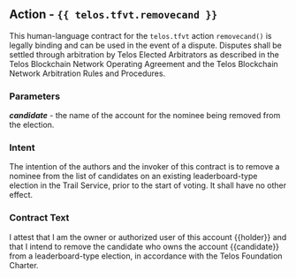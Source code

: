 ## Action - `{{ telos.tfvt.removecand }}`

This human-language contract for the `telos.tfvt` action `removecand()` is legally binding and can be used in the event of a dispute. Disputes shall be settled through arbitration by Telos Elected Arbitrators as described in the Telos Blockchain Network Operating Agreement and the Telos Blockchain Network Arbitration Rules and Procedures.

### Parameters

_**candidate**_ - the name of the account for the nominee being removed from the election.

### Intent

The intention of the authors and the invoker of this contract is to remove a nominee from the list of candidates on an existing leaderboard-type election in the Trail Service, prior to the start of voting. It shall have no other effect.

### Contract Text

I attest that I am the owner or authorized user of this account {{holder}} and that I intend to  remove the candidate who owns the account {{candidate}} from a leaderboard-type election, in accordance with the Telos Foundation Charter.
